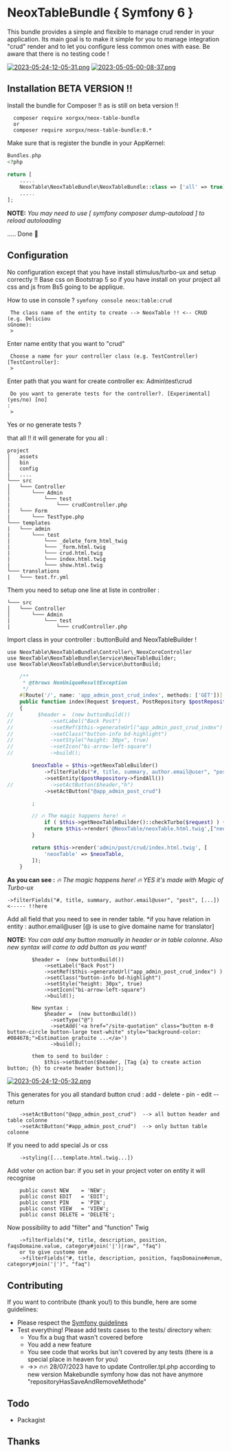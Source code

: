 # NeoxTableBundle { Symfony 6 }
This bundle provides a simple and flexible to manage crud render in your application.
Its main goal is to make it simple for you to manage integration "crud" render and to let you configure less common ones with ease.
Be aware that there is no testing code !

[![2023-05-24-12-05-31.png](https://i.postimg.cc/zfLGNQ3r/2023-05-24-12-05-31.png)](https://postimg.cc/rdkkCQSn)
[![2023-05-05-00-08-37.png](https://i.postimg.cc/K8DnLR5z/2023-05-05-00-08-37.png)](https://postimg.cc/FY1dXF85)

## Installation BETA VERSION !!
Install the bundle for Composer !! as is still on beta version !!

````
  composer require xorgxx/neox-table-bundle
  or 
  composer require xorgxx/neox-table-bundle:0.*
````

Make sure that is register the bundle in your AppKernel:
```php
Bundles.php
<?php

return [
    .....
    NeoxTable\NeoxTableBundle\NeoxTableBundle::class => ['all' => true],
    .....
];
```

**NOTE:** _You may need to use [ symfony composer dump-autoload ] to reload autoloading_

 ..... Done 🎈


## Configuration

No configuration except that you have install stimulus/turbo-ux and setup correctly !!
Base css on Bootstrap 5 so if you have install on your project all css and js from Bs5 going to be applique.

How to use in console ?
``` symfony console neox:table:crud ```

```
 The class name of the entity to create --> NeoxTable !! <-- CRUD (e.g. Deliciou
sGnome):
 > 
```
Enter name entity that you want to "crud"

```
 Choose a name for your controller class (e.g. TestController) [TestController]:
 >
```
Enter path that you want for create controller ex: Admin\test\crud

```
 Do you want to generate tests for the controller?. [Experimental] (yes/no) [no]
:
 >
```
Yes or no generate tests ?

that all !! it will generate for you all : 
```
project
│   assets
│   bin
│   config
|   ....
└─── src
│   └─── Controller
│       └─── Admin
|           └─── test
|               └─── crudController.php
|   └─── Form
|       └─── TestType.php
└─── templates
|   └─── admin
|       └─── test
|           └─── _delete_form_html_twig
|           └─── _form.html.twig
|           └─── crud.html.twig
|           └─── index.html.twig
|           └─── show.html.twig
└─── translations
|   └─── test.fr.yml

```
Them you need to setup one line at liste in controller :
```
└─── src
│   └─── Controller
│       └─── Admin
|           └─── test
|               └─── crudController.php
```
Import class in your controller : buttonBuild and NeoxTableBuilder !
````
use NeoxTable\NeoxTableBundle\Controller\_NeoxCoreController
use NeoxTable\NeoxTableBundle\Service\NeoxTableBuilder;
use NeoxTable\NeoxTableBundle\Service\buttonBuild;
````
```php
    /**
     * @throws NonUniqueResultException
     */
    #[Route('/', name: 'app_admin_post_crud_index', methods: ['GET'])]
    public function index(Request $request, PostRepository $postRepository): Response
    {
//        $header =  (new buttonBuild())
//            ->setLabel("Back Post")
//            ->setRef($this->generateUrl("app_admin_post_crud_index") )
//            ->setClass("button-info bd-highlight")
//            ->setStyle("height: 30px", true)
//            ->setIcon("bi-arrow-left-square")
//            ->build();

        $neoxTable = $this->getNeoxTableBuilder()
            ->filterFields("#, title, summary, author.email@user", "post") 
            ->setEntity($postRepository->findAll())
//            ->setActButton($header,"h")
            ->setActButton("@app_admin_post_crud")

        ;

        // 🔥 The magic happens here! 🔥
            if ( $this->getNeoxTableBuilder()::checkTurbo($request) ) {
            return $this->render('@NeoxTable/neoxTable.html.twig',["neoxTable" => $neoxTable  ]);
        }

        return $this->render('admin/post/crud/index.html.twig', [
            'neoxTable' => $neoxTable,
        ]);
    }

```
**As you can see :** _🔥 The magic happens here! 🔥 YES it's made with Magic of Turbo-ux_

```
->filterFields("#, title, summary, author.email@user", "post", [...]) <----- !!here
```
Add all field that you need to see in render table. *if you have relation in entity : author.email@user [@ is use to give domaine name for translator]

**NOTE:** _You can add any button manually in header or in table colonne. Also new syntax will come to add button as you want!_
````
        $header =  (new buttonBuild())
            ->setLabel("Back Post")
            ->setRef($this->generateUrl("app_admin_post_crud_index") )
            ->setClass("button-info bd-highlight")
            ->setStyle("height: 30px", true)
            ->setIcon("bi-arrow-left-square")
            ->build();
            
        New syntax :
            $header =  (new buttonBuild())
              ->setType("@")
              ->setAdd('<a href="/site-quotation" class="button m-0 button-circle button-large text-white" style="background-color: #084678;">Estimation gratuite ...</a>')
              ->build();
              
        them to send to builder :
            $this->setButton($header, [Tag {a} to create action button; {h} to create header button]);
````
[![2023-05-24-12-05-32.png](https://i.postimg.cc/15s1JNrZ/2023-05-24-12-05-32.png)](https://postimg.cc/rznHpsHh)

This generates for you all standard button crud : add - delete - pin - edit -- return
````
    ->setActButton("@app_admin_post_crud")  --> all button header and table colonne
    ->setActButton("#app_admin_post_crud")  --> only button table colonne
````

If you need to add special Js or css 
````
    ->styling([...template.html.twig...])
````
Add voter on action bar: if you set in your project voter on entity it will recognise 
````
    public const NEW    = 'NEW';
    public const EDIT   = 'EDIT';
    public const PIN    = 'PIN';
    public const VIEW   = 'VIEW';
    public const DELETE = 'DELETE';
````
Now possibility to add "filter" and "function" Twig
````
    ->filterFields("#, title, description, position, faqsDomaine.value, category#join('|')|raw", "faq")
    or to give custome one
    ->filterFields("#, title, description, position, faqsDomaine#enum, category#join('|')", "faq")
````
## Contributing
If you want to contribute \(thank you!\) to this bundle, here are some guidelines:

* Please respect the [Symfony guidelines](http://symfony.com/doc/current/contributing/code/standards.html)
* Test everything! Please add tests cases to the tests/ directory when:
    * You fix a bug that wasn't covered before
    * You add a new feature
    * You see code that works but isn't covered by any tests \(there is a special place in heaven for you\)
    * ->> 🔥🔥  28/07/2023 have to update Controller.tpl.php according to new version Makebundle symfony how das not have anymore "repositoryHasSaveAndRemoveMethode"
## Todo
* Packagist

## Thanks
